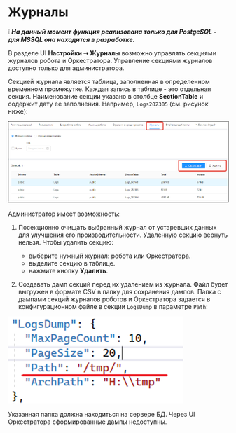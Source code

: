 # Журналы
:grey_exclamation: ***На данный момент функция реализована только для PostgeSQL - для MSSQL она находится в разработке.***

В разделе UI **Настройки ➝ Журналы** возможно управлять секциями журналов робота и Оркестратора. Управление секциями журналов доступно только для администратора. 

Секцией журнала является таблица, заполненная в определенном временном промежутке. Каждая запись в таблице - это отдельная секция. Наименование секции указано в столбце **SectionTable** и содержит дату ее заполнения. Например, `Logs202305` (см. рисунок ниже): 

![](<../../.gitbook/assets/journals-settings.png>)

Администратор имеет возможность:
1. Посекционно очищать выбранный журнал от устаревших данных для улучшения его производительности. Удаленную секцию вернуть нельзя. Чтобы удалить секцию:
   * выберите нужный журнал: робота или Оркестратора.
   * выделите секцию в таблице. 
   * нажмите кнопку **Удалить**. 

2. Создавать дамп секций перед их удалением из журнала. Файл будет выгружен в формате CSV в папку для сохранения дампов. Папка с дампами секций журналов роботов и Оркестратора задается в конфигурационном файле в секции `LogsDump` в параметре `Path`:

![](<../../.gitbook/assets/folder-for-dump.png>)

Указанная папка должна находиться на сервере БД. Через UI Оркестратора сформированные дампы недоступны.
